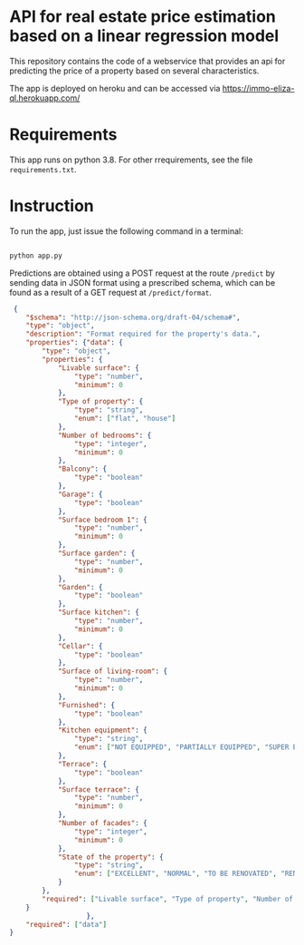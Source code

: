 # API for real estate price estimation based on a linear regression model

This repository contains the code of a webservice that provides an api for predicting the price of a property based on several characteristics.

The app is deployed on heroku and can be accessed via https://immo-eliza-ql.herokuapp.com/

# Requirements

This app runs on python 3.8. For other rrequirements, see the file `requirements.txt`.

# Instruction

To run the app, just issue the following command in a terminal:

```bash

python app.py
```

Predictions are obtained using a POST request at the route `/predict` by sending data in JSON format using a prescribed schema, which can be found as a result of a GET request at `/predict/format`. 
```json
 {
    "$schema": "http://json-schema.org/draft-04/schema#",
    "type": "object",
    "description": "Format required for the property's data.",
    "properties": {"data": {
        "type": "object",
        "properties": {
            "Livable surface": {
                "type": "number",
                "minimum": 0
            },
            "Type of property": {
                "type": "string",
                "enum": ["flat", "house"]
            },
            "Number of bedrooms": {
                "type": "integer",
                "minimum": 0
            },
            "Balcony": {
                "type": "boolean"
            },
            "Garage": {
                "type": "boolean"
            },
            "Surface bedroom 1": {
                "type": "number",
                "minimum": 0
            },
            "Surface garden": {
                "type": "number",
                "minimum": 0
            },
            "Garden": {
                "type": "boolean"
            },
            "Surface kitchen": {
                "type": "number",
                "minimum": 0
            },
            "Cellar": {
                "type": "boolean"
            },
            "Surface of living-room": {
                "type": "number",
                "minimum": 0
            },
            "Furnished": {
                "type": "boolean"
            },
            "Kitchen equipment": {
                "type": "string",
                "enum": ["NOT EQUIPPED", "PARTIALLY EQUIPPED", "SUPER EQUIPPED", "FULLY EQUIPPED"]
            },
            "Terrace": {
                "type": "boolean"
            },
            "Surface terrace": {
                "type": "number",
                "minimum": 0
            },
            "Number of facades": {
                "type": "integer",
                "minimum": 0
            },
            "State of the property": {
                "type": "string",
                "enum": ["EXCELLENT", "NORMAL", "TO BE RENOVATED", "RENOVATED", "NEW"]
            }
        },
        "required": ["Livable surface", "Type of property", "Number of bedrooms"]
    }
                   },
    "required": ["data"]
}
```

